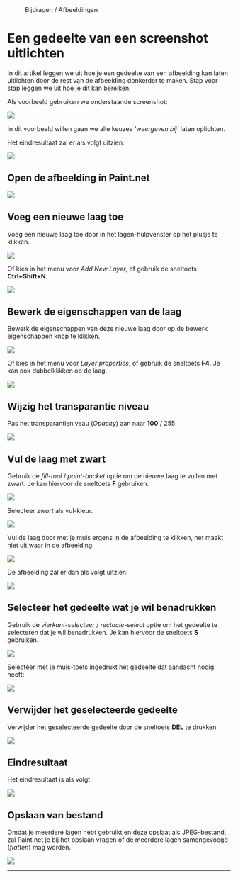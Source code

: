 <properties>
	<page>
		<title>Afbeeldingen</title>
	</page>
	<menu>
		<position>Bijdragen / Afbeeldingen</position>
		<title>Gedeelte laten uitlichten</title>
	</menu>
</properties>

# Een gedeelte van een screenshot uitlichten #

In dit artikel leggen we uit hoe je een gedeelte van een afbeelding kan laten uitlichten door de rest van de afbeelding donkerder te maken. Stap voor stap leggen we uit hoe je dit kan bereiken.

Als voorbeeld gebruiken we onderstaande screenshot:

![](images/bronbestand.jpg)

In dit voorbeeld willen gaan we alle keuzes *'weergeven bij'* laten oplichten.

<div class="info">
Het eindresultaat zal er als volgt uitzien:

![](images/eindresultaat.jpg)
</div>

## Open de afbeelding in Paint.net ##

![](images/voorbeeld-screenshot.jpg)

## Voeg een nieuwe laag toe ##
Voeg een nieuwe laag toe door in het lagen-hulpvenster op het plusje te klikken.

![](images/voeg-een-laag-toe.jpg) 

Of kies in het menu voor *Add New Layer*, of gebruik de sneltoets **Ctrl+Shift+N** 

![](images/voeg-een-laag-toe-uit-het-menu.jpg)

## Bewerk de eigenschappen van de laag ##
Bewerk de eigenschappen van deze nieuwe laag door op de bewerk eigenschappen knop te klikken.

![](images/laag-eigenschappen-bewerken.jpg)

Of kies in het menu voor *Layer properties*, of gebruik de sneltoets **F4**. Je kan ook dubbelklikken op de laag.

![](images/laag-eigenschappen-bewerken-uit-het-menu.jpg)

## Wijzig het transparantie niveau ##

Pas het transparantieniveau (*Opacity*) aan naar **100** / 255

![](images/laag-transparantie-bewerken.jpg)

## Vul de laag met zwart ##

Gebruik de *fill-tool* / *paint-bucket* optie om de nieuwe laag te vullen met zwart. Je kan hiervoor de sneltoets **F** gebruiken.

![](images/selecteer-de-paint-bucket-optie.jpg)

Selecteer *zwart* als vul-kleur.

![](images/selecteer-de-kleur-zwart.jpg)

Vul de laag door met je muis ergens in de afbeelding te klikken, het maakt niet uit waar in de afbeelding.

![](images/vul-de-laag-met-de-geselecteerde-kleur.jpg)

De afbeelding zal er dan als volgt uitzien:

![](images/laag-gevuld-met-zwart.jpg)

## Selecteer het gedeelte wat je wil benadrukken ##

Gebruik de *vierkant-selecteer* / *rectacle-select* optie om het gedeelte te selecteren dat je wil benadrukken. Je kan hiervoor de sneltoets **S** gebruiken.

![](images/selecteer-een-gedeelte-van-afbeelding.jpg)

Selecteer met je muis-toets ingedrukt het gedeelte dat aandacht nodig heeft:

![](images/afbeelding-met-selectie.jpg)

## Verwijder het geselecteerde gedeelte ##

Verwijder het geselecteerde gedeelte door de sneltoets **DEL** te drukken

![](images/verwijder-geselecteerde-gedeelte.jpg) 

## Eindresultaat ##

Het eindresultaat is als volgt.

![](images/eindresultaat.jpg)

## Opslaan van bestand ##

Omdat je meerdere lagen hebt gebruikt en deze opslaat als JPEG-bestand, zal Paint.net je bij het opslaan vragen of de meerdere lagen samengevoegd (*flatten*) mag worden. 

![](images/lagen-samenvoegen.jpg)


----------
